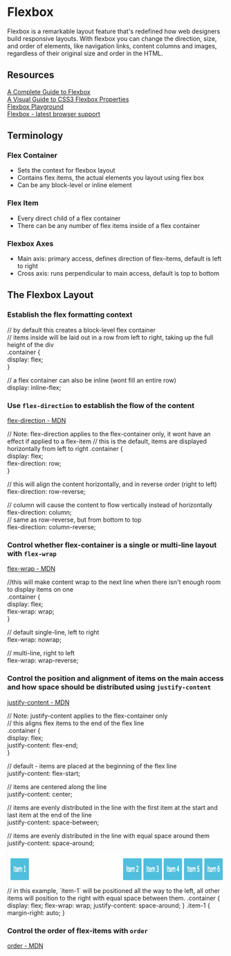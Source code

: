 # Flexbox
Flexbox is a remarkable layout feature that's redefined how web designers build responsive layouts. With flexbox you can change the direction, size, and order of elements, like navigation links, content columns and images, regardless of their original size and order in the HTML.


## Resources
[A Complete Guide to Flexbox](https://css-tricks.com/snippets/css/a-guide-to-flexbox/)  
[A Visual Guide to CSS3 Flexbox Properties](https://scotch.io/tutorials/a-visual-guide-to-css3-flexbox-properties)  
[Flexbox Playground](https://scotch.io/demos/visual-guide-to-css3-flexbox-flexbox-playground)  
[Flexbox - latest browser support](http://caniuse.com/#search=flexbox) 


## Terminology
### Flex Container
  - Sets the context for flexbox layout
  - Contains flex items, the actual elements you layout using flex box
  - Can be any block-level or inline element

### Flex Item
  - Every direct child of a flex container
  - There can be any number of flex items inside of a flex container

### Flexbox Axes
  - Main axis: primary access, defines direction of flex-items, default is left to right
  - Cross axis: runs perpendicular to main access, default is top to bottom


## The Flexbox Layout
### Establish the flex formatting context
// by default this creates a block-level flex container  
// items inside will be laid out in a row from left to right, taking up the full height of the div  
.container {  
   display: flex;  
} 

// a flex container can also be inline (wont fill an entire row)  
display: inline-flex;  

### Use `flex-direction` to establish the flow of the content
[flex-direction - MDN](https://developer.mozilla.org/en-US/docs/Web/CSS/flex-direction) 

// Note: flex-direction applies to the flex-container only, it wont have an effect if applied to a flex-item 
// this is the default, items are displayed horizontally from left to right
.container {  
   display: flex;  
   flex-direction: row;  
}  

// this will align the content horizontally, and in reverse order (right to left)  
flex-direction: row-reverse;  

// column will cause the content to flow vertically instead of horizontally  
flex-direction: column;  
// same as row-reverse, but from bottom to top  
flex-direction: column-reverse;  

### Control whether flex-container is a single or multi-line layout with `flex-wrap`
[flex-wrap - MDN](https://developer.mozilla.org/en-US/docs/Web/CSS/flex-wrap)  

//this will make content wrap to the next line when there isn't enough room to display items on one  
.container {  
  display: flex;  
  flex-wrap: wrap;  
}  

// default single-line, left to right  
flex-wrap: nowrap;  

// multi-line, right to left  
flex-wrap: wrap-reverse;  

### Control the position and alignment of items on the main access and how space should be distributed using `justify-content`
[justify-content - MDN](https://developer.mozilla.org/en-US/docs/Web/CSS/justify-content)  

// Note: justify-content applies to the flex-container only  
// this aligns flex items to the end of the flex line  
.container {  
  display: flex;  
  justify-content: flex-end;  
}  

// default - items are placed at the beginning of the flex line  
justify-content: flex-start;  

// items are centered along the line  
justify-content: center;  

// items are evenly distributed in the line with the first item at the start and last item at the end of the line  
justify-content: space-between;  

// items are evenly distributed in the line with equal space around them  
justify-content: space-around;  

<img src="images/flexbox/justify-content-example.png" alt="justify-content-example" width="1020" height="76" /> 
// in this example, `item-1` will be positioned all the way to the left, all other items will position to the right with equal space between them.  
.container {  
  display: flex;  
  flex-wrap: wrap;  
  justify-content: space-around;  
}  
.item-1 {  
  margin-right: auto;  
}  

### Control the order of flex-items with `order`
[order - MDN](https://developer.mozilla.org/en-US/docs/Web/CSS/order)  


